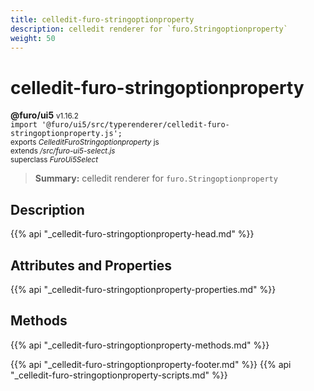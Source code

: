 ```yaml
---
title: celledit-furo-stringoptionproperty
description: celledit renderer for `furo.Stringoptionproperty`
weight: 50
---
```


# celledit-furo-stringoptionproperty
**@furo/ui5** <small>v1.16.2</small>
<br>`import '@furo/ui5/src/typerenderer/celledit-furo-stringoptionproperty.js';`<small>
<br>exports *CelleditFuroStringoptionproperty* js
<br>extends */src/furo-ui5-select.js*
<br>superclass *FuroUi5Select*</small>

> **Summary:** celledit renderer for `furo.Stringoptionproperty`

## Description



{{% api "_celledit-furo-stringoptionproperty-head.md" %}}

## Attributes and Properties
{{% api "_celledit-furo-stringoptionproperty-properties.md" %}}




## Methods
{{% api "_celledit-furo-stringoptionproperty-methods.md" %}}






{{% api "_celledit-furo-stringoptionproperty-footer.md" %}}
{{% api "_celledit-furo-stringoptionproperty-scripts.md" %}}
